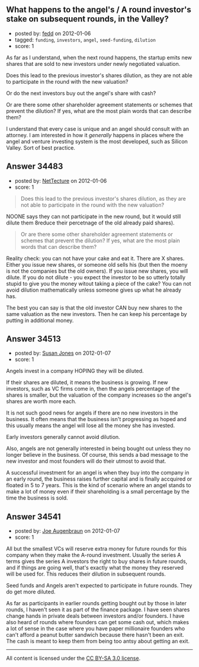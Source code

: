 ## What happens to the angel's / A round investor's stake on subsequent rounds, in the Valley?

- posted by: [fedd](https://stackexchange.com/users/-1/9491-fedd) on 2012-01-06
- tagged: `funding`, `investors`, `angel`, `seed-funding`, `dilution`
- score: 1

As far as I understand, when the next round happens, the startup emits new shares that are sold to new investors under newly negotiated valuation.

Does this lead to the previous investor's shares dilution, as they are not able to participate in the round with the new valuation?

Or do the next investors buy out the angel's share with cash?

Or are there some other shareholder agreement statements or schemes that prevent the dilution? If yes, what are the most plain words that can describe them?

I understand that every case is unique and an angel should consult with an attorney. I am interested in how it *generally* happens in places where the angel and venture investing system is the most developed, such as Silicon Valley. Sort of best practice.


## Answer 34483

- posted by: [NetTecture](https://stackexchange.com/users/-1/3350-nettecture) on 2012-01-06
- score: 1

> Does this lead to the previous investor's shares dilution, as they are not able to participate 
> in the round with the new valuation?

NOONE says they can not participate in the new round, but it would still dilute them 8reduce their percetnage of the old already paid shares).

> Or are there some other shareholder agreement statements or schemes that prevent the dilution? 
> If yes, what are the most plain words that can describe them?

Reality check: you can not have your cake and eat it. There are X shares. Either you issue new shares, or someone old sells his (but then the moeny is not the companies but the old owners). If you issue new shares, you will dilute. If you do not dilute - you expect the investor to be so utterly totally stupid to give you the money witout taking a piece of the cake? You can not avoid dilution mathematically unless someone gives up what he already has.

The best you can say is that the old investor CAN buy new shares to the same valuation as the new investors. Then he can keep his percentage by putting in additional money.


## Answer 34513

- posted by: [Susan Jones](https://stackexchange.com/users/-1/2737-susan-jones) on 2012-01-07
- score: 1

Angels invest in a company HOPING they will be diluted.

If their shares are diluted, it means the business is growing. If new investors, such as VC firms come in, then the angels percentage of the shares is smaller, but the valuation of the company increases so the angel's shares are worth more each.

It is not such good news for angels if there are no new investors in the business. It often means that the business isn't progressing as hoped and this usually means the angel will lose all the money she has invested. 

Early investors generally cannot avoid dilution. 

Also, angels are not generally interested in being bought out unless they no longer believe in the business. Of course, this sends a bad message to the new investor and most founders will do their utmost to avoid that.

A successful investment for an angel is when they buy into the company in an early round, the business raises further capital and is finally accquired or floated in 5 to 7 years. This is the kind of scenario where an angel stands to make a lot of money even if their shareholding is a small percentage by the time the business is sold.


## Answer 34541

- posted by: [Joe Augenbraun](https://stackexchange.com/users/-1/15477-joe-augenbraun) on 2012-01-07
- score: 1

All but the smallest VCs will reserve extra money for future rounds for this company when they make the A-round investment.  Usually the series A terms gives the series A investors the right to buy shares in future rounds, and if things are going well, that's exactly what the money they reserved will be used for.  This reduces their dilution in subsequent rounds.  

Seed funds and Angels aren't expected to participate in future rounds.  They do get more diluted.

As far as participants in earlier rounds getting bought out by those in later rounds, I haven't seen it as part of the finance package.  I have seen shares change hands in private deals between investors and/or founders.  I have also heard of rounds where founders can get some cash out, which makes a lot of sense in the case where you have paper millionaire founders who can't afford a peanut butter sandwich because there hasn't been an exit.  The cash is meant to keep them from being too antsy about getting an exit.



---

All content is licensed under the [CC BY-SA 3.0 license](https://creativecommons.org/licenses/by-sa/3.0/).
